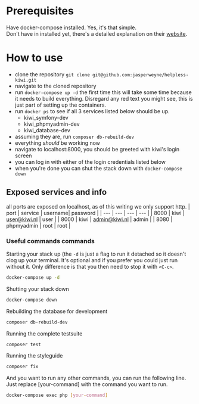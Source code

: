 # Prerequisites
Have docker-compose installed. Yes, it's that simple.  
Don't have in installed yet, there's a detailed explanation on their
[website](https://docs.docker.com/compose/install/).

# How to use
* clone the repository `git clone git@github.com:jasperweyne/helpless-kiwi.git`
* navigate to the cloned repository
* run `docker-compose up -d` the first time this will take some time because it
  needs to build everything. Disregard any red text you might see, this is just
  part of setting up the containers.
* run `docker ps` to see if all 3 services listed below should be up.
	* kiwi_symfony-dev
	* kiwi_phpmyadmin-dev
	* kiwi_database-dev
* assuming they are, run `composer db-rebuild-dev`
* everything *should* be working now
* navigate to localhost:8000, you should be greeted with kiwi's login screen
* you can log in with either of the login credentials listed below
* when you're done you can shut the stack down with `docker-compose down`


## Exposed services and info
all ports are exposed on localhost, as of this writing we only support http.
| port | service | username| password |
| --- | --- | --- | --- |
| 8000 | kiwi | user@kiwi.nl | user |
| 8000 | kiwi | admin@kiwi.nl | admin |
| 8080 | phpmyadmin | root | root |


### Useful commands commands
Starting your stack up (the `-d` is just a flag to run it detached so it
doesn't clog up your terminal. It's optional and if you prefer you could just
run without it. Only difference is that you then need to stop it with `<C-c>`.
```bash
docker-compose up -d
```

Shutting your stack down
```bash
docker-compose down
```

Rebuilding the database for development 
```bash
composer db-rebuild-dev
```

Running the complete testsuite
```bash
composer test
```

Running the styleguide
```bash
composer fix
```

And you want to run any other commands, you can run the following line.  
Just replace \[your-command\] with the command you want to run.
```bash
docker-compose exec php [your-command]
```
